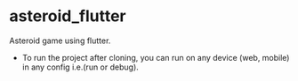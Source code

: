 # asteroid_flutter

Asteroid game using flutter.

- To run the project after cloning, you can run on any device (web, mobile) in any config i.e.(run or debug).